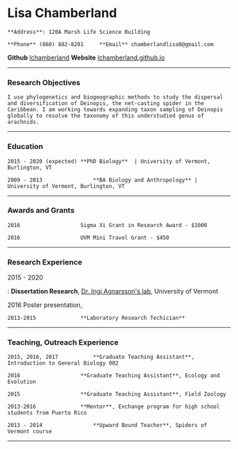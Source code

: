 # Lisa Chamberland

`**Address**: 120A Marsh Life Science Building`

`**Phone** (860) 882-8201     **Email** chamberlandlisa8@gmail.com`

**Github** [lchamberland](https://github.com/lchamberland)     **Website** [lchamberland.github.io](https://lchamberland.github.io) 

------

### Research Objectives

`I use phylogenetics and biogeographic methods to study the dispersal and diversification of Deinopis, the net-casting spider in the Caribbean. I am working towards expanding taxon sampling of Deinopis globally to resolve the taxonomy of this understudied genus of arachnids.`

------

### Education

`2015 - 2020 (expected) **PhD Biology**  | University of Vermont, Burlington, VT`

`2009 - 2013 				**BA Biology and Anthropology** | University of Vermont, Burlington, VT`

------

### Awards and Grants

`2016					Sigma Xi Grant in Research Award - $1000`

`2016					UVM Mini Travel Grant - $450`

------

### Research Experience

2015 - 2020

:	**Dissertation Research**,  [Dr. Ingi Agnarsson's lab](https://www.uvm.edu/~biology/?Page=faculty/agnarsson.php&SM=facultysubmenu.html), University of Vermont	

2016					Poster presentation, 

`2013-2015				**Laboratory Research Techician**`

------

### Teaching, Outreach Experience

`2015, 2016, 2017			**Graduate Teaching Assistant**, Introduction to General Biology 002`

`2016					**Graduate Teaching Assistant**, Ecology and Evolution`

`2015 					**Graduate Teaching Assistant**, Field Zoology`

`2013-2016				**Mentor**, Exchange program for high school students from Puerto Rico`

`2013 - 2014				**Upward Bound Teacher**, Spiders of Vermont course`

------













```


```
